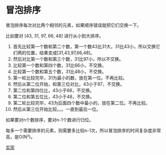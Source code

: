 # 冒泡排序

冒泡排序每次对比两个相邻的元素，如果顺序错误就把它们交换一下。

比如要对 [43, 31, 97, 66, 48] 进行从小到大排序。

1. 首先比较第一个数和第二个数，第一个数43比31大，31比43小，所以交换它们两的位置，结果变成[31,43,97,66,48]。
2. 然后对比第一个数和第三个数，31比97小，所以不交换。
3. 比较第一个数和第四个数，31比66小，不交换。
4. 比较第一个数和第五个数，31比48小，不交换。
5. 第一轮比较完毕，31为最小的数，放在第一位。不再比较。
6. 然后从第二位开始，和第三位对比，43小于97，不交换。
7. 第二位和第四位比，43小于66，不交换。
8. 第二位和第五位比，43小于48，不交换。
9. 第二轮比较完毕，43为后面四个数中最小的，放在第二位。不再比较。
10. 然后从第三位开始比较。。。一直到最后一位。



如果要对n个数排序，要对n-1个数进行归位。

每多一个需要排序的元素，则需要多比较n-1次，所以冒泡排序的时间复杂度非常高，是O(N²)。

[实现](bubble.js)

